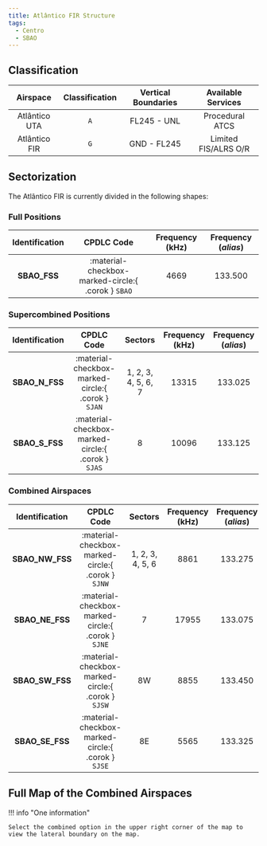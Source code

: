 ```yaml
---
title: Atlântico FIR Structure
tags:
  - Centro
  - SBAO
---
```


## Classification

| Airspace      | Classification | Vertical Boundaries | Available Services   |
|:-------------:|:--------------:|:-------------------:|:--------------------:|
| Atlântico UTA | `A`            | FL245 - UNL         | Procedural ATCS      |
| Atlântico FIR | `G`            | GND - FL245         | Limited FIS/ALRS O/R |

## Sectorization

The Atlântico FIR is currently divided in the following shapes:

### Full Positions

| Identification| CPDLC Code                                         | Frequency (kHz) | Frequency (*alias*) |
|:-------------:|:--------------------------------------------------:|:---------------:|:-------------------:|
| **SBAO_FSS**  | :material-checkbox-marked-circle:{ .corok } `SBAO` | 4669             | 133.500            |


### Supercombined Positions

| Identification | CPDLC Code                                         | Sectors             | Frequency (kHz) | Frequency (*alias*) |
|:--------------:|:--------------------------------------------------:|:-------------------:|:---------------:|:-------------------:|
| **SBAO_N_FSS** | :material-checkbox-marked-circle:{ .corok } `SJAN` | 1, 2, 3, 4, 5, 6, 7 | 13315            | 133.025            |
| **SBAO_S_FSS** | :material-checkbox-marked-circle:{ .corok } `SJAS` | 8                   | 10096            | 133.125            |


### Combined Airspaces

| Identification  | CPDLC Code                                         | Sectors          | Frequency (kHz) | Frequency (*alias*) |
|:---------------:|:--------------------------------------------------:|:----------------:|:---------------:|:-------------------:|
| **SBAO_NW_FSS** | :material-checkbox-marked-circle:{ .corok } `SJNW` | 1, 2, 3, 4, 5, 6 | 8861            | 133.275             |
| **SBAO_NE_FSS** | :material-checkbox-marked-circle:{ .corok } `SJNE` | 7                | 17955           | 133.075             |
| **SBAO_SW_FSS** | :material-checkbox-marked-circle:{ .corok } `SJSW` | 8W               | 8855            | 133.450             |
| **SBAO_SE_FSS** | :material-checkbox-marked-circle:{ .corok } `SJSE` | 8E               | 5565            | 133.325             |

## Full Map of the Combined Airspaces

<!-- ![Divisão da FIR Atlântico](../sbao.png){ align=left } -->


!!! info "One information"

    Select the combined option in the upper right corner of the map to view the lateral boundary on the map.


<div id="mapa1" class="mapa"></div>

<!--
Daqui pra baixo, são os mapas.
-->
<link rel="stylesheet" href="https://unpkg.com/leaflet@1.9.4/dist/leaflet.css"
   integrity="sha256-p4NxAoJBhIIN+hmNHrzRCf9tD/miZyoHS5obTRR9BMY="
   crossorigin=""/>
<script src="https://unpkg.com/leaflet@1.9.4/dist/leaflet.js"
   integrity="sha256-20nQCchB9co0qIjJZRGuk2/Z9VM+kNiyxNV1lvTlZBo="
   crossorigin=""></script>
<script src="https://cdn.jsdelivr.net/npm/leaflet-geometryutil@0.10.2/src/leaflet.geometryutil.min.js"></script>
<script src="https://cdn.jsdelivr.net/npm/leaflet-arrowheads@1.4.0/src/leaflet-arrowheads.min.js"></script>

<style>
    .mapa { height: 680px }
</style>

<script>

const cores = {
    ciano: '#2dd4bf',
    rosa: '#f472b6',
    verde: '#a3e635',
    amarelo: '#fbbf24',
    vermelho: '#f87171'
}

const configMapa = {
    zoomMin: 3,
    zoomMax: 14,
    zoomPadrao: 4,
    pontoCentral: [-15.382442, -30.714408],
    tileMapaUrlSatelite: 'https://server.arcgisonline.com/ArcGIS/rest/services/World_Imagery/MapServer/tile/{z}/{y}/{x}',
    tileMapaUrlStadia: 'https://tiles.stadiamaps.com/tiles/alidade_smooth/{z}/{x}/{y}{r}.png',
    tileMapaUrlStadiaDark: 'https://tiles.stadiamaps.com/tiles/alidade_smooth_dark/{z}/{x}/{y}{r}.png',
    tileMapaUrlEscuro: 'https://{s}.basemaps.cartocdn.com/dark_all/{z}/{x}/{y}{r}.png',
    tileMapaUrlClaro: 'https://{s}.basemaps.cartocdn.com/light_all/{z}/{x}/{y}{r}.png',
    tileMapaUrlOsm: 'https://tile.openstreetmap.org/{z}/{x}/{y}.png',
    tileMapaUrlOPNV: 'https://tileserver.memomaps.de/tilegen/{z}/{x}/{y}.png',
};

function reverteCoord(arrayOrig) {
    arrayOrig.forEach(function(part, index, array) {
        array[index][2] = array[index][0]
        array[index][0] = array[index][1]
        array[index][1] = array[index][2]
        array[index][2] = ""
    });
    return arrayOrig
}

const sbao = [ [-51.6122, 4.4131], [-48, 5], [-40, 5], [-38.6544, 5.6908], [-37.3333, 6.4167], [-37.0767, 6.5883], [-35, 7.6667], [-34.1104, 7.0236], [-32.3326, 5.7295], [-31.6317, 5.2167], [-30.805, 4.6019], [-28.8, 3.1283], [-27.5094, 2.1675], [-24.1349, -0.3502], [-21.4245, -2.3693], [-19.308, -3.9386], [-17.4706, -5.2926], [-16, -6.3667], [-10, -6.3667], [-10, -12.000556], [-9.9994, -19.8819], [-10, -34], [-30, -34], [-42, -34], [-50.3972, -34], [-46.8336, -30.4004], [-45.396, -28.7836], [-43.75, -26.75], [-40.9592, -24.6653], [-40.273056, -24.130556], [-39.5692, -23.5814], [-38.8208, -22.9825], [-38.1472, -22.4338], [-39.0163, -21.5594], [-39.8122, -20.745], [-39.678, -20.598], [-39.6257, -20.5074], [-38.3444, -19.7896], [-37.6728, -18.8625], [-38.2428, -18.6793], [-37.6216, -17.4696], [-37.0281, -16.2961], [-35.8551, -14.6957], [-35.0828, -13.6253], [-34.4171, -12.7023], [-33.7561, -11.7775], [-32.9956, -10.7084], [-31.8644, -9.1011], [-30.1192, -6.5894], [-28.3914, -4.0714], [-29.2432, -3.6192], [-31.2094, -3.3882], [-32.1211, -3.2717], [-33.5089, -2.6381], [-34.8803, -2.0189], [-35.4608, -1.7439], [-36.2217, -1.3619], [-37.9531, -0.4917], [-39, 0], [-39.9331, 0.5036], [-40.7822, 0.9303], [-41.7, -1.7569], [-41.8556, -2.1744], [-47.0542, 1.2353], [-49.3301, 2.8265] ]
const sbao_n = [ [-51.6122,4.4131], [-48,5], [-40,5], [-38.6544,5.6908], [-37.3333,6.4167], [-37.0767,6.5883], [-35,7.6667], [-34.1104,7.0236], [-32.3326,5.7295], [-31.6317,5.2167], [-30.805,4.6019], [-28.8,3.1283], [-27.5094,2.1675], [-24.1349,-0.3502], [-21.4245,-2.3693], [-19.308,-3.9386], [-17.4706,-5.2926], [-16,-6.3667], [-10,-6.3667], [-10,-12.000556], [-9.9994,-19.8819], [-11.7341,-19.2015], [-13.4545,-18.5048], [-15.1608,-17.7924], [-16.8535,-17.0653], [-18.533,-16.3241], [-20.1998,-15.5696], [-21.8544,-14.8026], [-23.4973,-14.0236], [-25.1291,-13.2336], [-26.7503,-12.4332], [-28.0482,-11.4999], [-30.0907,-10.0145], [-31.1903,-9.4499], [-31.8644,-9.1011], [-30.1192,-6.5894], [-28.3914,-4.0714], [-29.2432,-3.6192], [-31.2094,-3.3882], [-32.1211,-3.2717], [-33.5089,-2.6381], [-34.8803,-2.0189], [-35.4608,-1.7439], [-36.2217,-1.3619], [-37.9531,-0.4917], [-39,0], [-39.9331,0.5036], [-40.7822,0.9303], [-41.7,-1.7569], [-41.8556,-2.1744], [-47.0542,1.2353], [-49.3301,2.8265] ]
const sbao_s = [ [-9.9994,-19.8819], [-10,-34], [-30,-34], [-42,-34], [-50.3972,-34], [-46.8336,-30.4004], [-45.396,-28.7836], [-43.75,-26.75], [-40.9592,-24.6653], [-40.273056,-24.130556], [-39.5692,-23.5814], [-38.8208,-22.9825], [-38.1472,-22.4338], [-39.0163,-21.5594], [-39.8122,-20.745], [-39.678,-20.598], [-39.6257,-20.5074], [-38.3444,-19.7896], [-37.6728,-18.8625], [-38.2428,-18.6793], [-37.6216,-17.4696], [-37.0281,-16.2961], [-35.8551,-14.6957], [-35.0828,-13.6253], [-34.4171,-12.7023], [-33.7561,-11.7775], [-32.9956,-10.7084], [-31.8644,-9.1011], [-31.1903,-9.4499], [-30.0907,-10.0145], [-28.0482,-11.4999], [-26.7503,-12.4332], [-25.1291,-13.2336], [-23.4973,-14.0236], [-21.8544,-14.8026], [-20.1998,-15.5696], [-18.533,-16.3241], [-16.8535,-17.0653], [-15.1608,-17.7924], [-13.4545,-18.5048], [-11.7341,-19.2015] ]
const sbao_nw = [ [-51.6122,4.4131], [-48,5], [-40,5], [-38.6544,5.6908], [-37.3333,6.4167], [-37.0767,6.5883], [-35,7.6667], [-34.1104,7.0236], [-32.3326,5.7295], [-31.6317,5.2167], [-30.805,4.6019], [-28.8,3.1283], [-27.5094,2.1675], [-24.1349,-0.3502], [-26.2339,-3.0872], [-28.3437,-5.8198], [-29.761,-7.6373], [-31.1903,-9.4499], [-31.8644,-9.1011], [-30.1192,-6.5894], [-28.3914,-4.0714], [-29.2432,-3.6192], [-31.2094,-3.3882], [-32.1211,-3.2717], [-33.5089,-2.6381], [-34.8803,-2.0189], [-35.4608,-1.7439], [-36.2217,-1.3619], [-37.9531,-0.4917], [-39,0], [-39.9331,0.5036], [-40.7822,0.9303], [-41.7,-1.7569], [-41.8556,-2.1744], [-47.0542,1.2353], [-49.3301,2.8265] ]
const sbao_ne = [ [-24.1349,-0.3502], [-21.4245,-2.3693], [-19.308,-3.9386], [-17.4706,-5.2926], [-16,-6.3667], [-10,-6.3667], [-10,-12.000556], [-9.9994,-19.8819], [-11.7341,-19.2015], [-13.4545,-18.5048], [-15.1608,-17.7924], [-16.8535,-17.0653], [-18.533,-16.3241], [-20.1998,-15.5696], [-21.8544,-14.8026], [-23.4973,-14.0236], [-25.1291,-13.2336], [-26.7503,-12.4332], [-28.0482,-11.4999], [-30.0907,-10.0145], [-31.1903,-9.4499], [-29.761,-7.6373], [-28.3437,-5.8198], [-26.2339,-3.0872] ]
const sbao_sw = [ [-30,-34], [-42,-34], [-50.3972,-34], [-46.8336,-30.4004], [-45.396,-28.7836], [-43.75,-26.75], [-40.9592,-24.6653], [-40.273056,-24.130556], [-39.5692,-23.5814], [-38.8208,-22.9825], [-38.1472,-22.4338], [-39.0163,-21.5594], [-39.8122,-20.745], [-39.678,-20.598], [-39.6257,-20.5074], [-38.3444,-19.7896], [-37.6728,-18.8625], [-38.2428,-18.6793], [-37.6216,-17.4696], [-37.0281,-16.2961], [-35.8551,-14.6957], [-35.0828,-13.6253], [-34.4171,-12.7023], [-33.7561,-11.7775], [-32.9956,-10.7084], [-31.8644,-9.1011], [-31.1903,-9.4499], [-30.0907,-10.0145], [-28.0482,-11.4999], [-26.7503,-12.4332], [-25.1291,-13.2336], [-30,-16] ]
const sbao_se = [ [-30,-34], [-30,-16], [-25.1291,-13.2336], [-23.4973,-14.0236], [-21.8544,-14.8026], [-20.1998,-15.5696], [-18.533,-16.3241], [-16.8535,-17.0653], [-15.1608,-17.7924], [-13.4545,-18.5048], [-11.7341,-19.2015], [-9.9994,-19.8819], [-10,-34] ]

var sbaoPolygon = L.polygon(reverteCoord(sbao), {
    color: cores.vermelho,
    weight: 3
});
sbaoPolygon.bindPopup("<b>SBAO_FSS</b><br><i>133.500 MHz (4669 kHz)</i><br><b>CPDLC:</b> SBAO");

var sbaonPolygon = L.polygon(reverteCoord(sbao_n), {
    color: cores.ciano,
    weight: 3
});
sbaonPolygon.bindPopup("<b>SBAO_N_FSS</b><br><i>133.025 MHz (13315 kHz)</i><br><b>CPDLC:</b> SJAN");

var sbaosPolygon = L.polygon(reverteCoord(sbao_s), {
    color: cores.amarelo,
    weight: 3
});
sbaosPolygon.bindPopup("<b>SBAO_S_FSS</b><br><i>133.125 MHz (10096 kHz)</i><br><b>CPDLC:</b> SJAS");

var sbaonwPolygon = L.polygon(reverteCoord(sbao_nw), {
    color: cores.verde,
    weight: 3
});
sbaonwPolygon.bindPopup("<b>SBAO_NW_FSS</b><br><i>133.275 MHz (8861 kHz)</i><br><b>CPDLC:</b> SJNW");

var sbaonePolygon = L.polygon(reverteCoord(sbao_ne), {
    color: cores.rosa,
    weight: 3
});
sbaonePolygon.bindPopup("<b>SBAO_NE_FSS</b><br><i>133.075 MHz (17955 kHz)</i><br><b>CPDLC:</b> SJNE");

var sbaoswPolygon = L.polygon(reverteCoord(sbao_sw), {
    color: cores.amarelo,
    weight: 3
});
sbaoswPolygon.bindPopup("<b>SBAO_SW_FSS</b><br><i>133.450 MHz (8855 kHz)</i><br><b>CPDLC:</b> SJSW");

var sbaosePolygon = L.polygon(reverteCoord(sbao_se), {
    color: cores.verde,
    weight: 3
});
sbaosePolygon.bindPopup("<b>SBAO_SE_FSS</b><br><i>133.325 MHz (5565 kHz)</i><br><b>CPDLC:</b> SJSE");

/**
 *  Fluxos
 * 
 */ 
var firInteiraGrupo = L.layerGroup([sbaoPolygon]);
var combinadosGrupo = L.layerGroup([sbaonwPolygon,sbaonePolygon,sbaoswPolygon,sbaosePolygon]);
var superCombinadoN = L.layerGroup([sbaonPolygon]);
var superCombinadoS = L.layerGroup([sbaosPolygon]);

var tileMapaStadia = L.tileLayer(configMapa.tileMapaUrlStadia, {
    minZoom: configMapa.zoomMin,
    maxZoom: configMapa.zoomMax,
    attribution: '&copy; <a href="https://stadiamaps.com/" target="_blank">Stadia Maps</a>, &copy; <a href="https://openmaptiles.org/" target="_blank">OpenMapTiles</a> &copy; <a href="https://www.openstreetmap.org/copyright" target="_blank">OpenStreetMap</a>'
});

var tileMapaStadiaDark = L.tileLayer(configMapa.tileMapaUrlStadiaDark, {
    minZoom: configMapa.zoomMin,
    maxZoom: configMapa.zoomMax,
    attribution: '&copy; <a href="https://stadiamaps.com/" target="_blank">Stadia Maps</a>, &copy; <a href="https://openmaptiles.org/" target="_blank">OpenMapTiles</a> &copy; <a href="https://www.openstreetmap.org/copyright" target="_blank">OpenStreetMap</a>'
});

var tileMapaSatelite = L.tileLayer(configMapa.tileMapaUrlSatelite, {
    minZoom: configMapa.zoomMin,
    maxZoom: configMapa.zoomMax,
    attribution: '&copy; Esri'
});

var tileMapaOsm = L.tileLayer(configMapa.tileMapaUrlOsm, {
    minZoom: configMapa.zoomMin,
    maxZoom: configMapa.zoomMax,
    attribution: '&copy; OSM'
});


var mapa1 = L.map('mapa1', {
    minZoom: configMapa.zoomMin,
    maxZoom: configMapa.zoomMax,
    layers: [ tileMapaStadia ]
}).setView(configMapa.pontoCentral, configMapa.zoomPadrao);


var opcoesDeMapa = {
    "Stadia": tileMapaStadia,
    "Stadia Dark": tileMapaStadiaDark,
    "Arcgis Satélite": tileMapaSatelite,
    "Open Street Map": tileMapaOsm,
};


var opcoesDeFluxo = {
    "SBAO_FSS": firInteiraGrupo,
    "SBAO_N_FSS": superCombinadoN,
    "SBAO_S_FSS": superCombinadoS,
    "Combined": combinadosGrupo
};

var layerControl = L.control.layers(opcoesDeMapa, opcoesDeFluxo).addTo(mapa1);

</script>

<!-- SB
SD - RE
SJ - AO
SN - AZ
SS - CW
SW - BS -->